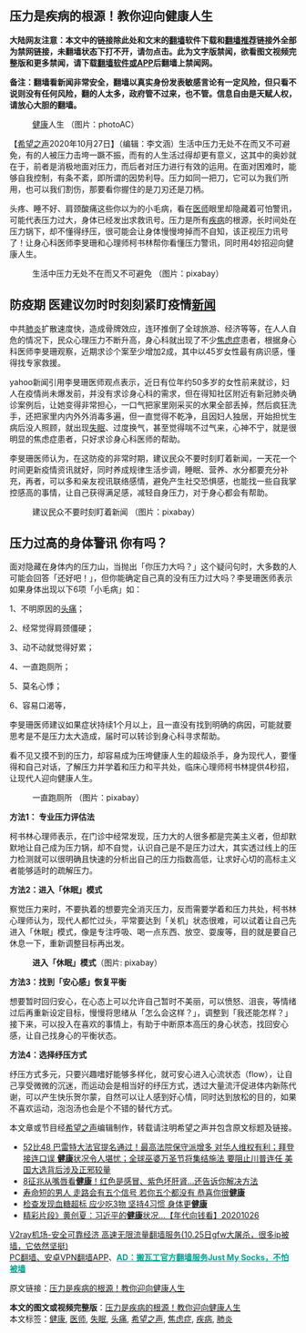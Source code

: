  <h2>压力是疾病的根源！教你迎向健康人生</h2> <p class="notice"><b>大陆网友注意：本文中的链接除此处和文末的<a href="https://github.com/bannedbook/fanqiang" >翻墙</a>软件下载和<a href="https://github.com/killgcd/justmysocks/blob/master/README.md">翻墙推荐</a>链接外全部为禁网链接，未翻墙状态下打不开，请勿点击。此为文字版禁闻，欲看图文视频完整版和更多禁闻，请下载<a href="https://github.com/bannedbook/fanqiang">翻墙软件或APP</a>后翻墙上禁闻网。</p><p>备注：翻墙看新闻非常安全，翻墙以真实身份发表敏感言论有一定风险，但只看不说则没有任何风险，翻的人太多，政府管不过来，也不管。信息自由是天赋人权，请放心大胆的翻墙。</b></p>  <div class="entry"> <figure><figcaption><a href="https://www.bannedbook.org/bnews/tag/%e5%81%a5%e5%ba%b7/" class="st_tag internal_tag" rel="tag" title="标签 健康 下的日志">健康</a>人生   （图片：photoAC）</figcaption></figure> <p>【<span class='wp_keywordlink_affiliate'><a href="https://www.soundofhope.org" title="希望之声" target="_blank">希望之声</a></span>2020年10月27日】（编辑：李文涵）生活中压力无处不在而又不可避免，有的人被压力击垮一蹶不振，而有的人生活过得却更有意义，这其中的奥妙就在于，前者是消极地面对压力，而后者对压力进行有效的运用。在面对困难时，能够自我控制，有条不紊，即所谓的因势利导。压力如同一把刀，它可以为我们所用，也可以我们割伤，那要看你握住的是刀刃还是刀柄。</p> <p>头疼、睡不好、肩颈酸痛这些你以为的小毛病，看在<a href="https://www.bannedbook.org/bnews/tag/%E5%8C%BB%E5%B8%88/" class="st_tag internal_tag" rel="tag" title="标签 医师 下的日志">医师</a>眼里却隐藏着可怕警讯，可能代表压力过大，身体已经发出求救讯号。压力是所有<a href="https://www.bannedbook.org/bnews/tag/%e7%96%be%e7%97%85/" class="st_tag internal_tag" rel="tag" title="标签 疾病 下的日志">疾病</a>的根源，长时间处在压力锅下，却不懂得纾压，很可能会让身体慢慢垮掉而不自知，该正视压力讯号了！让身心科医师李旻珊和心理师柯书林帮你看懂压力警讯，同时用4妙招迎向健康人生。</p> <figure><figcaption>生活中压力无处不在而又不可避免  （图片：pixabay）</figcaption></figure> <h2><strong>防疫期 医建议勿时时刻刻紧盯疫情<span class='wp_keywordlink_affiliate'><a href="https://www.bannedbook.org/" title="新闻">新闻</a></span></strong></h2> <p>中共<a href="https://www.bannedbook.org/bnews/tag/%e8%82%ba%e7%82%8e/" class="st_tag internal_tag" rel="tag" title="标签 肺炎 下的日志">肺炎</a>扩散速度快，造成骨牌效应，连环推倒了全球旅游、经济等等，在人人自危的情况下，民众心理压力不断升高，身心科就出现了不少<a href="https://www.bannedbook.org/bnews/tag/%e7%84%a6%e8%99%91%e7%97%87/" class="st_tag internal_tag" rel="tag" title="标签 焦虑症 下的日志">焦虑症</a>患者，根据身心科医师李旻珊观察，近期求诊个案至少增加2成，其中以45岁女性最有病识感，懂得找专家救援。</p> <p>yahoo新闻引用李旻珊医师观点表示，近日有位年约50多岁的女性前来就诊，妇人在疫情尚未爆发前，并没有求诊身心科的需求，但在得知社区附近有新冠肺炎确诊案例后，让她变得非常担心，一口气把家里刚采买的水果全部丢掉，然后疯狂洗手，还把家里内内外外消毒多遍，但一直觉得不乾净，且因妇人独居，开始担忧生病后没人照顾，就出现<a href="https://www.bannedbook.org/bnews/tag/%e5%a4%b1%e7%9c%a0/" class="st_tag internal_tag" rel="tag" title="标签 失眠 下的日志">失眠</a>、过度换气，甚至觉得喘不过气来，心神不宁，就是很明显的焦虑症患者，只好求诊身心科医师的帮助。</p> <p>李旻珊医师认为，在这防疫的非常时期，建议民众不要时刻盯着新闻，一天花一个时间更新疫情资讯就好，同时养成规律生活步调，睡眠、营养、水分都要充分补充，再者，可以多和亲友视讯联络感情，避免产生社交恐惧感，也能找一些自我掌控感高的事情，让自己获得满足感，减轻自身压力，对于身心都会有帮助。</p> <figure><figcaption>建议民众不要时刻盯着新闻 （图片：pixabay）</figcaption></figure> <h2><strong>压力过高的身体警讯 你有吗？</strong></h2> <p>面对隐藏在身体内的压力山，当抛出「你压力大吗？」这个疑问句时，大多数的人可能会回答「还好吧！」，但你能确定自己真的没有压力过大吗？李旻珊医师表示如果身体出现以下6项「小毛病」如：</p>  <p>1、不明原因的<a href="https://www.bannedbook.org/bnews/tag/%e5%a4%b4%e7%97%9b/" class="st_tag internal_tag" rel="tag" title="标签 头痛 下的日志">头痛</a>；</p> <p>2、经常觉得肩颈僵硬；</p> <p>3、动不动就觉得好累；</p> <p>4、一直跑厕所；</p> <p>5、莫名心悸；</p> <p>6、容易口渴等，</p>  <p>李旻珊医师建议如果症状持续1个月以上，且一直没有找到明确的病因，可能就要思考是不是压力太大造成，届时可以转诊到身心科寻求帮助。</p> <p>看不见又摸不到的压力，却容易成为压垮健康人生的超级杀手，身为现代人，要懂得和自己对话，了解压力并学着和压力和平共处，临床心理师柯书林提供4秒招，让现代人迎向健康人生。</p> <figure><figcaption>一直跑厕所  （图片：pixabay）</figcaption></figure> <p><strong>方法1： 专业压力评估法</strong></p> <p>柯书林心理师表示，在门诊中经常发现，压力大的人很多都是完美主义者，但却默默地让自己成为压力锅，却不自觉，认识自己是不是压力过大，其实透过线上的压力检测就可以很明确且快速的分析出自己的压力指数高低，让求好心切的高标主义者能够适时的疏解压力。</p> <p><strong>方法2：进入「休眠」模式</strong></p> <p>察觉压力来时，不要执着的想要完全消灭压力，反而需要学着和压力共处，柯书林心理师认为，现代人都忙过头，平常要达到「关机」状态很难，可以试着让自己先进入「休眠」模式，像是专注呼吸、喝一点东西、放空、耍废等，目的就是要自己休息一下，重新调整目标再出发。</p>  <figure><figcaption><strong>进入「休眠」模式</strong>（图片: pixabay）</figcaption></figure> <p><strong>方法3：找到「安心感」恢复平衡</strong></p> <p>想要暂时回归安心，在心态上可以允许自己暂时不美丽，可以愤怒、沮丧，等情绪过后再重新设定目标，慢慢将思绪从「怎么会这样？」，调整到「我还能怎样？」接下来，可以投入在喜欢的事情上，有助于中断原本高压的身心状态，找回安心感，让自己找身心的平衡状态。</p> <p><strong>方法4：选择纾压方式</strong></p> <p>纾压方式多元，只要兴趣嗜好能够多样化，就可安心进入心流状态（flow），让自己享受微微的沉迷，而运动会是相当好的纾压方式，透过大量流汗促进体内新陈代谢，可以产生快乐贺尔蒙，自然可以让人感到好心情，同时达到放松的目的，如果不喜欢运动，泡泡汤也会是个不错的替代方式。</p> <p>本文章或节目经<a href="https://www.bannedbook.org/bnews/tag/%e5%b8%8c%e6%9c%9b%e4%b9%8b%e5%a3%b0/" class="st_tag internal_tag" rel="tag" title="标签 希望之声 下的日志">希望之声</a>编辑制作，转载请注明希望之声并包含原文标题及链接。</p> <ul class='op-related-articles' title='相关阅读'> <li><a href='https://www.bannedbook.org/bnews/bannedvideo/20201027/1421011.html' target='_blank'>52比48 巴雷特大法官提名通过！最高法院保守派增多 对华人维权有利；拜登接连口误 <b>健康</b>状况令人堪忧；全球巫婆万圣节将集结施法 要阻止川普连任 美国大选背后涉及正邪较量</a></li> <li><a href='https://www.bannedbook.org/bnews/health/20201027/1420894.html' target='_blank'>8征兆从嘴唇看<b>健康</b>！红色是感冒、紫色坏肝肾...还告诉你解决方法</a></li> <li><a href='https://www.bannedbook.org/bnews/health/20201027/1420792.html' target='_blank'>寿命短的男人 走路会有五个信号 若你五个都没有 恭喜你很<b>健康</b></a></li> <li><a href='https://www.bannedbook.org/bnews/health/20201027/1420790.html' target='_blank'>检查发现血糖超标 应少吃3物 坚持4习惯 身体更<b>健康</b></a></li> <li><a href='https://www.bannedbook.org/bnews/taiwannews/20201026/1420630.html' target='_blank'>精彩片段》黄创夏：习近平的<b>健康</b>状况...【年代向钱看】20201026</a></li> </ul> <p class="texttj"> <a href="https://www.bannedbook.org/forum23/topic22702.html" target="_blank">V2ray机场-安全可靠经济 高速无限流量翻墙服务(10.25日gfw大屠杀，很多ip被墙，它依然坚挺)</a><br/> <a href="https://github.com/bannedbook/fanqiang/wiki/%E7%A6%81%E9%97%BB%E7%BD%91%E5%AE%89%E5%8D%93%E7%BF%BB%E5%A2%99%E6%96%B0%E9%97%BBAPP" target="_blank">PC翻墙、安卓VPN翻墙APP</a>、<span onclick="window.open('https://github.com/killgcd/justmysocks/blob/master/README.md')" style="font-weight:bold;color:#00A191;cursor:pointer;text-decoration:underline;outline:none">AD：搬瓦工官方翻墙服务Just My Socks，不怕被墙</span></p><p>原文链接：<a class="src_link"  href="https://www.soundofhope.org/post/386344" target="_blank">压力是疾病的根源！教你迎向健康人生</a></p> <a name='sharetosocial'></a>       <div><b>本文的图文或视频完整版</b>：<a href='https://www.bannedbook.org/bnews/comments/20201028/1421469.html'>压力是疾病的根源！教你迎向健康人生</a></div>  </div><!--END ENTRY--> <div class="postfooter"> <div>本文标签：<a href="https://www.bannedbook.org/bnews/tag/%e5%81%a5%e5%ba%b7/" rel="tag">健康</a>, <a href="https://www.bannedbook.org/bnews/tag/%E5%8C%BB%E5%B8%88/" rel="tag">医师</a>, <a href="https://www.bannedbook.org/bnews/tag/%e5%a4%b1%e7%9c%a0/" rel="tag">失眠</a>, <a href="https://www.bannedbook.org/bnews/tag/%e5%a4%b4%e7%97%9b/" rel="tag">头痛</a>, <a href="https://www.bannedbook.org/bnews/tag/%e5%b8%8c%e6%9c%9b%e4%b9%8b%e5%a3%b0/" rel="tag">希望之声</a>, <a href="https://www.bannedbook.org/bnews/tag/%e7%84%a6%e8%99%91%e7%97%87/" rel="tag">焦虑症</a>, <a href="https://www.bannedbook.org/bnews/tag/%e7%96%be%e7%97%85/" rel="tag">疾病</a>, <a href="https://www.bannedbook.org/bnews/tag/%e8%82%ba%e7%82%8e/" rel="tag">肺炎</a></div>  </div><!--END POSTFOOTER--> 